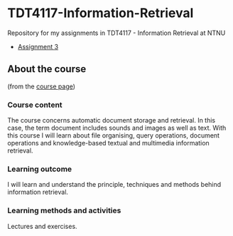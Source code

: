 # TDT4117-Information-Retrieval
Repository for my assignments in TDT4117 - Information Retrieval at NTNU

- [Assignment 3](TDT4117-Information-Retrieval/tree/master/Assignment3)

## About the course 
(from the [course page](https://www.ntnu.edu/studies/courses/TDT4117/2010#tab=omEmnet)) 

### Course content
The course concerns automatic document storage and retrieval. In this case, the term document includes sounds and images as well as text. With this course I will learn about file organising, query operations, document operations and knowledge-based textual and multimedia information retrieval.

### Learning outcome
I will learn and understand the principle, techniques and methods behind information retrieval.

### Learning methods and activities
Lectures and exercises.

